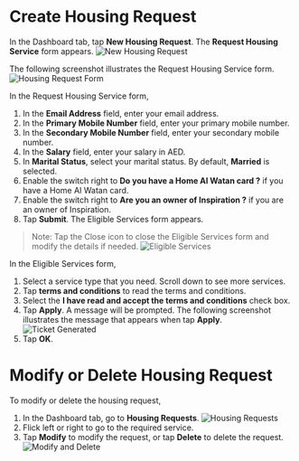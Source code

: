# Create Housing Request
In the Dashboard tab, tap **New Housing Request**. The **Request Housing Service** form appears.
![New Housing Request](/1-New-Housing-Request.jpg)

The following screenshot illustrates the Request Housing Service form.
![Housing Request Form](/2-Housing-Request-Form.jpg)

In the Request Housing Service form,
1.	In the **Email Address** field, enter your email address.
2.	In the **Primary Mobile Number** field, enter your primary mobile number.
3.	In the **Secondary Mobile Number** field, enter your secondary mobile number.
4.	In the **Salary** field, enter your salary in AED.
5.	In **Marital Status**, select your marital status. By default, **Married** is selected.
6.	Enable the switch right to **Do you have a Home AI Watan card ?** if you have a Home AI Watan card.
7.	Enable the switch right to **Are you an owner of Inspiration ?** if you are an owner of Inspiration.
8.	Tap **Submit**. The Eligible Services form appears.

> Note: Tap the Close icon to close the Eligible Services form and modify the details if needed.
![Eligible Services](/3-Eligible-Services.jpg)

In the Eligible Services form,
1.	Select a service type that you need. Scroll down to see more services.
2.	Tap **terms and conditions** to read the terms and conditions.
3.	Select the **I have read and accept the terms and conditions** check box.
4.	Tap **Apply**. A message will be prompted. The following screenshot illustrates the message that appears when tap **Apply**.
![Ticket Generated](/4-Ticket-Generated.jpg)
5.	Tap **OK**.

# Modify or Delete Housing Request

To modify or delete the housing request,

1.	In the Dashboard tab, go to **Housing Requests**.
![Housing Requests](/5-Housing-Requests.jpg)
2.	Flick left or right to go to the required service.
3.	Tap **Modify** to modify the request, or tap **Delete** to delete the request.
![Modify and Delete](/6-Modify-Delete.jpg)
